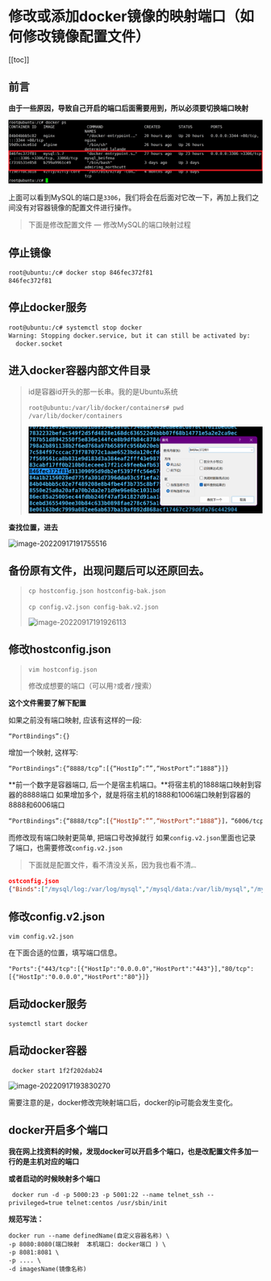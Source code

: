 # 修改或添加docker镜像的映射端口（如何修改镜像配置文件）

[[toc]]

## 前言

**由于一些原因，导致自己开启的端口后面需要用到，所以必须要切换端口映射**

![image-20220917190839148](./images/image-20220917190839148.pngmail3293172751@qq.png)

上面可以看到MySQL的端口是`3306`，我们将会在后面对它改一下，再加上我们之间没有对容器镜像的配置文件进行操作。

> 下面是修改配置文件 — 修改MySQL的端口映射过程

## 停止镜像

```
root@ubuntu:/c# docker stop 846fec372f81
846fec372f81
```



## 停止docker服务

```
root@ubuntu:/c# systemctl stop docker
Warning: Stopping docker.service, but it can still be activated by:
  docker.socket
```



## 进入docker容器内部文件目录

> id是容器id开头的那一长串。我的是Ubuntu系统
>
> ```
> root@ubuntu:/var/lib/docker/containers# pwd
> /var/lib/docker/containers
> ```
>
> ![image-20220917191657815](./images/image-20220917191657815.pngmail3293172751@qq.png)

**查找位置，进去**

![image-20220917191755516](https://sm.nsddd.top//typora/image-20220917191755516.png?mail:3293172751@qq.com)



## 备份原有文件，出现问题后可以还原回去。

> ```
> cp hostconfig.json hostconfig-bak.json
> 
> cp config.v2.json config-bak.v2.json
> ```
>
> ![image-20220917191926113](https://sm.nsddd.top//typora/image-20220917191926113.png?mail:3293172751@qq.com)



## 修改hostconfig.json

> ```
> vim hostconfig.json
> ```
>
> 修改成想要的端口（可以用`?`或者`/`搜索）

**这个文件需要了解下配置**

如果之前没有端口映射, 应该有这样的一段:

```
“PortBindings”:{}
```

增加一个映射, 这样写:

```
“PortBindings”:{“8888/tcp”:[{“HostIp”:””,“HostPort”:“1888”}]}
```

**前一个数字是容器端口, 后一个是宿主机端口。**将宿主机的1888端口映射到容器的8888端口
如果增加多个，就是将宿主机的1888和1006端口映射到容器的8888和6006端口

```bash
“PortBindings”:{“8888/tcp”:[{“HostIp”:””,“HostPort”:“1888”}]，“6006/tcp”:[{“HostIp”:””,“HostPort”:“1006”}]}
```

而修改现有端口映射更简单, 把端口号改掉就行
如果`config.v2.json`里面也记录了端口，也需要修改`config.v2.json`

> 下面就是配置文件，看不清没关系，因为我也看不清<img src="https://sm.nsddd.top//typora/4982f69711dac4c20aa2ad8c5d79af24.gif?mail:3293172751@qq.com" alt="img" style="zoom:25%;" />

```json
ostconfig.json
{"Binds":["/mysql/log:/var/log/mysql","/mysql/data:/var/lib/mysql","/mysql/conf:/etc/mysql/conf.d"],"ContainerIDFile":"","LogConfig":{"Type":"json-file","Config":{}},"NetworkMode":"default","PortBindings":{"3306/tcp":[{"HostIp":"","HostPort":"3307"}]},"RestartPolicy":{"Name":"always","MaximumRetryCount":0},"AutoRemove":false,"VolumeDriver":"","VolumesFrom":null,"CapAdd":null,"CapDrop":null,"CgroupnsMode":"host","Dns":[],"DnsOptions":[],"DnsSearch":[],"ExtraHosts":null,"GroupAdd":null,"IpcMode":"private","Cgroup":"","Links":null,"OomScoreAdj":0,"PidMode":"","Privileged":true,"PublishAllPorts":false,"ReadonlyRootfs":false,"SecurityOpt":["label=disable"],"UTSMode":"","UsernsMode":"","ShmSize":67108864,"Runtime":"runc","ConsoleSize":[0,0],"Isolation":"","CpuShares":0,"Memory":0,"NanoCpus":0,"CgroupParent":"","BlkioWeight":0,"BlkioWeightDevice":[],"BlkioDeviceReadBps":null,"BlkioDeviceWriteBps":null,"BlkioDeviceReadIOps":null,"BlkioDeviceWriteIOps":null,"CpuPeriod":0,"CpuQuota":0,"CpuRealtimePeriod":0,"CpuRealtimeRuntime":0,"CpusetCpus":"","CpusetMems":"","Devices":[],"DeviceCgroupRules":null,"DeviceRequests":null,"KernelMemory":0,"KernelMemoryTCP":0,"MemoryReservation":0,"MemorySwap":0,"MemorySwappiness":null,"OomKillDisable":false,"PidsLimit":null,"Ulimits":null,"CpuCount":0,"CpuPercent":0,"IOMaximumIOps":0,"IOMaximumBandwidth":0,"MaskedPaths":null,"ReadonlyPaths":null}
```



## 修改config.v2.json

```
vim config.v2.json
```

在下面合适的位置，填写端口信息。

```
"Ports":{"443/tcp":[{"HostIp":"0.0.0.0","HostPort":"443"}],"80/tcp":[{"HostIp":"0.0.0.0","HostPort":"80"}]}
```



## 启动docker服务

```
systemctl start docker
```



## 启动docker容器

```
 docker start 1f2f202dab24
```

![image-20220917193830270](https://sm.nsddd.top//typora/image-20220917193830270.png?mail:3293172751@qq.com)



需要注意的是，docker修改完映射端口后，docker的ip可能会发生变化。



## docker开启多个端口

**我在网上找资料的时候，发现docker可以开启多个端口，也是改配置文件多加一行的是主机对应的端口**

**或者启动的时候映射多个端口**

```
 docker run -d -p 5000:23 -p 5001:22 --name telnet_ssh --privileged=true telnet:centos /usr/sbin/init
```

**规范写法：**

```
docker run --name definedName(自定义容器名称) \
-p 8080:8080(端口映射  本机端口: docker端口 ) \
-p 8081:8081 \
-p .... \
-d imagesName(镜像名称)
```

